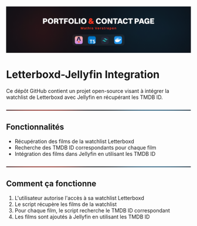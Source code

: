 ![ReadMe Banner](https://github.com/MathisVerstrepen/github-visual-assets/blob/main/banner/Portfolio.png?raw=true)

# Letterboxd-Jellyfin Integration

Ce dépôt GitHub contient un projet open-source visant à intégrer la watchlist de Letterboxd avec Jellyfin en récupérant les TMDB ID.

![Splitter-1](https://raw.githubusercontent.com/MathisVerstrepen/github-visual-assets/main/splitter/splitter-1.png)

## Fonctionnalités

- Récupération des films de la watchlist Letterboxd
- Recherche des TMDB ID correspondants pour chaque film
- Intégration des films dans Jellyfin en utilisant les TMDB ID

![Splitter-1](https://raw.githubusercontent.com/MathisVerstrepen/github-visual-assets/main/splitter/splitter-1.png)

## Comment ça fonctionne

1. L'utilisateur autorise l'accès à sa watchlist Letterboxd
2. Le script récupère les films de la watchlist
3. Pour chaque film, le script recherche le TMDB ID correspondant
4. Les films sont ajoutés à Jellyfin en utilisant les TMDB ID
